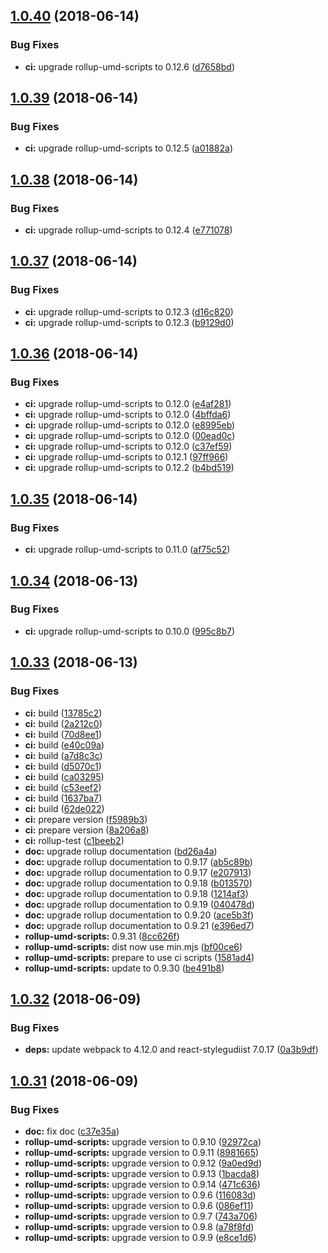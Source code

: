 <a name="1.0.40"></a>
## [1.0.40](https://module.kopaxgroup.com/dev-tools/rollup-umd/compare/v1.0.39...v1.0.40) (2018-06-14)


### Bug Fixes

* **ci:** upgrade rollup-umd-scripts to 0.12.6 ([d7658bd](https://module.kopaxgroup.com/dev-tools/rollup-umd/commit/d7658bd))

<a name="1.0.39"></a>
## [1.0.39](https://module.kopaxgroup.com/dev-tools/rollup-umd/compare/v1.0.38...v1.0.39) (2018-06-14)


### Bug Fixes

* **ci:** upgrade rollup-umd-scripts to 0.12.5 ([a01882a](https://module.kopaxgroup.com/dev-tools/rollup-umd/commit/a01882a))

<a name="1.0.38"></a>
## [1.0.38](https://module.kopaxgroup.com/dev-tools/rollup-umd/compare/v1.0.37...v1.0.38) (2018-06-14)


### Bug Fixes

* **ci:** upgrade rollup-umd-scripts to 0.12.4 ([e771078](https://module.kopaxgroup.com/dev-tools/rollup-umd/commit/e771078))

<a name="1.0.37"></a>
## [1.0.37](https://module.kopaxgroup.com/dev-tools/rollup-umd/compare/v1.0.36...v1.0.37) (2018-06-14)


### Bug Fixes

* **ci:** upgrade rollup-umd-scripts to 0.12.3 ([d16c820](https://module.kopaxgroup.com/dev-tools/rollup-umd/commit/d16c820))
* **ci:** upgrade rollup-umd-scripts to 0.12.3 ([b9129d0](https://module.kopaxgroup.com/dev-tools/rollup-umd/commit/b9129d0))

<a name="1.0.36"></a>
## [1.0.36](https://module.kopaxgroup.com/dev-tools/rollup-umd/compare/v1.0.35...v1.0.36) (2018-06-14)


### Bug Fixes

* **ci:** upgrade rollup-umd-scripts to 0.12.0 ([e4af281](https://module.kopaxgroup.com/dev-tools/rollup-umd/commit/e4af281))
* **ci:** upgrade rollup-umd-scripts to 0.12.0 ([4bffda6](https://module.kopaxgroup.com/dev-tools/rollup-umd/commit/4bffda6))
* **ci:** upgrade rollup-umd-scripts to 0.12.0 ([e8995eb](https://module.kopaxgroup.com/dev-tools/rollup-umd/commit/e8995eb))
* **ci:** upgrade rollup-umd-scripts to 0.12.0 ([00ead0c](https://module.kopaxgroup.com/dev-tools/rollup-umd/commit/00ead0c))
* **ci:** upgrade rollup-umd-scripts to 0.12.0 ([c37ef59](https://module.kopaxgroup.com/dev-tools/rollup-umd/commit/c37ef59))
* **ci:** upgrade rollup-umd-scripts to 0.12.1 ([97ff966](https://module.kopaxgroup.com/dev-tools/rollup-umd/commit/97ff966))
* **ci:** upgrade rollup-umd-scripts to 0.12.2 ([b4bd519](https://module.kopaxgroup.com/dev-tools/rollup-umd/commit/b4bd519))

<a name="1.0.35"></a>
## [1.0.35](https://module.kopaxgroup.com/dev-tools/rollup-umd/compare/v1.0.34...v1.0.35) (2018-06-14)


### Bug Fixes

* **ci:** upgrade rollup-umd-scripts to 0.11.0 ([af75c52](https://module.kopaxgroup.com/dev-tools/rollup-umd/commit/af75c52))

<a name="1.0.34"></a>
## [1.0.34](https://module.kopaxgroup.com/dev-tools/rollup-umd/compare/v1.0.33...v1.0.34) (2018-06-13)


### Bug Fixes

* **ci:** upgrade rollup-umd-scripts to 0.10.0 ([995c8b7](https://module.kopaxgroup.com/dev-tools/rollup-umd/commit/995c8b7))

<a name="1.0.33"></a>
## [1.0.33](https://module.kopaxgroup.com/dev-tools/rollup-umd/compare/v1.0.32...v1.0.33) (2018-06-13)


### Bug Fixes

* **ci:** build ([13785c2](https://module.kopaxgroup.com/dev-tools/rollup-umd/commit/13785c2))
* **ci:** build ([2a212c0](https://module.kopaxgroup.com/dev-tools/rollup-umd/commit/2a212c0))
* **ci:** build ([70d8ee1](https://module.kopaxgroup.com/dev-tools/rollup-umd/commit/70d8ee1))
* **ci:** build ([e40c09a](https://module.kopaxgroup.com/dev-tools/rollup-umd/commit/e40c09a))
* **ci:** build ([a7d8c3c](https://module.kopaxgroup.com/dev-tools/rollup-umd/commit/a7d8c3c))
* **ci:** build ([d5070c1](https://module.kopaxgroup.com/dev-tools/rollup-umd/commit/d5070c1))
* **ci:** build ([ca03295](https://module.kopaxgroup.com/dev-tools/rollup-umd/commit/ca03295))
* **ci:** build ([c53eef2](https://module.kopaxgroup.com/dev-tools/rollup-umd/commit/c53eef2))
* **ci:** build ([1637ba7](https://module.kopaxgroup.com/dev-tools/rollup-umd/commit/1637ba7))
* **ci:** build ([62de022](https://module.kopaxgroup.com/dev-tools/rollup-umd/commit/62de022))
* **ci:** prepare version ([f5989b3](https://module.kopaxgroup.com/dev-tools/rollup-umd/commit/f5989b3))
* **ci:** prepare version ([8a206a8](https://module.kopaxgroup.com/dev-tools/rollup-umd/commit/8a206a8))
* **ci:** rollup-test ([c1beeb2](https://module.kopaxgroup.com/dev-tools/rollup-umd/commit/c1beeb2))
* **doc:** upgrade rollup documentation ([bd26a4a](https://module.kopaxgroup.com/dev-tools/rollup-umd/commit/bd26a4a))
* **doc:** upgrade rollup documentation to 0.9.17 ([ab5c89b](https://module.kopaxgroup.com/dev-tools/rollup-umd/commit/ab5c89b))
* **doc:** upgrade rollup documentation to 0.9.17 ([e207913](https://module.kopaxgroup.com/dev-tools/rollup-umd/commit/e207913))
* **doc:** upgrade rollup documentation to 0.9.18 ([b013570](https://module.kopaxgroup.com/dev-tools/rollup-umd/commit/b013570))
* **doc:** upgrade rollup documentation to 0.9.18 ([1214af3](https://module.kopaxgroup.com/dev-tools/rollup-umd/commit/1214af3))
* **doc:** upgrade rollup documentation to 0.9.19 ([040478d](https://module.kopaxgroup.com/dev-tools/rollup-umd/commit/040478d))
* **doc:** upgrade rollup documentation to 0.9.20 ([ace5b3f](https://module.kopaxgroup.com/dev-tools/rollup-umd/commit/ace5b3f))
* **doc:** upgrade rollup documentation to 0.9.21 ([e396ed7](https://module.kopaxgroup.com/dev-tools/rollup-umd/commit/e396ed7))
* **rollup-umd-scripts:** 0.9.31 ([8cc626f](https://module.kopaxgroup.com/dev-tools/rollup-umd/commit/8cc626f))
* **rollup-umd-scripts:** dist now use min.mjs ([bf00ce6](https://module.kopaxgroup.com/dev-tools/rollup-umd/commit/bf00ce6))
* **rollup-umd-scripts:** prepare to use ci scripts ([1581ad4](https://module.kopaxgroup.com/dev-tools/rollup-umd/commit/1581ad4))
* **rollup-umd-scripts:** update to 0.9.30 ([be491b8](https://module.kopaxgroup.com/dev-tools/rollup-umd/commit/be491b8))

<a name="1.0.32"></a>
## [1.0.32](https://module.kopaxgroup.com:20024/dev-tools/rollup-umd/compare/v1.0.31...v1.0.32) (2018-06-09)


### Bug Fixes

* **deps:** update webpack to 4.12.0 and react-stylegudiist 7.0.17 ([0a3b9df](https://module.kopaxgroup.com:20024/dev-tools/rollup-umd/commit/0a3b9df))

<a name="1.0.31"></a>
## [1.0.31](https://module.kopaxgroup.com:20024/dev-tools/rollup-umd/compare/v1.0.30...v1.0.31) (2018-06-09)


### Bug Fixes

* **doc:** fix doc ([c37e35a](https://module.kopaxgroup.com:20024/dev-tools/rollup-umd/commit/c37e35a))
* **rollup-umd-scripts:** upgrade version to 0.9.10 ([92972ca](https://module.kopaxgroup.com:20024/dev-tools/rollup-umd/commit/92972ca))
* **rollup-umd-scripts:** upgrade version to 0.9.11 ([8981665](https://module.kopaxgroup.com:20024/dev-tools/rollup-umd/commit/8981665))
* **rollup-umd-scripts:** upgrade version to 0.9.12 ([9a0ed9d](https://module.kopaxgroup.com:20024/dev-tools/rollup-umd/commit/9a0ed9d))
* **rollup-umd-scripts:** upgrade version to 0.9.13 ([1bacda8](https://module.kopaxgroup.com:20024/dev-tools/rollup-umd/commit/1bacda8))
* **rollup-umd-scripts:** upgrade version to 0.9.14 ([471c636](https://module.kopaxgroup.com:20024/dev-tools/rollup-umd/commit/471c636))
* **rollup-umd-scripts:** upgrade version to 0.9.6 ([116083d](https://module.kopaxgroup.com:20024/dev-tools/rollup-umd/commit/116083d))
* **rollup-umd-scripts:** upgrade version to 0.9.6 ([086ef11](https://module.kopaxgroup.com:20024/dev-tools/rollup-umd/commit/086ef11))
* **rollup-umd-scripts:** upgrade version to 0.9.7 ([743a706](https://module.kopaxgroup.com:20024/dev-tools/rollup-umd/commit/743a706))
* **rollup-umd-scripts:** upgrade version to 0.9.8 ([a78f8fd](https://module.kopaxgroup.com:20024/dev-tools/rollup-umd/commit/a78f8fd))
* **rollup-umd-scripts:** upgrade version to 0.9.9 ([e8ce1d6](https://module.kopaxgroup.com:20024/dev-tools/rollup-umd/commit/e8ce1d6))
